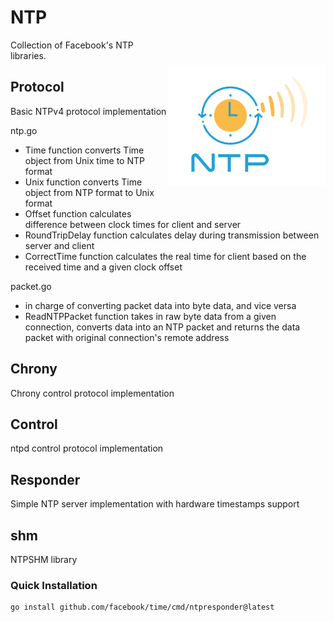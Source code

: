 # NTP

<img width="50%"
align="right"
style="display: block; margin:40px auto;"
src="https://raw.githubusercontent.com/leoleovich/images/master/NTP.png"/>

Collection of Facebook's NTP libraries.

## Protocol
Basic NTPv4 protocol implementation

ntp.go
 - Time function converts Time object from Unix time to NTP format
 - Unix function converts Time object from NTP format to Unix format
 - Offset function calculates difference between clock times for client and server
 - RoundTripDelay function calculates delay during transmission between server and client
 - CorrectTime function calculates the real time for client based on the received time and a given clock offset

packet.go
 - in charge of converting packet data into byte data, and vice versa
 - ReadNTPPacket function takes in raw byte data from a given connection, converts data into an NTP packet and
   returns the data packet with original connection's remote address

## Chrony
Chrony control protocol implementation

## Control
ntpd control protocol implementation

## Responder
Simple NTP server implementation with hardware timestamps support

## shm
NTPSHM library

### Quick Installation
```console
go install github.com/facebook/time/cmd/ntpresponder@latest
```
